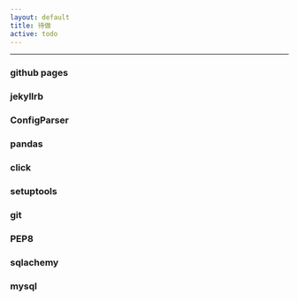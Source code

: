 ```yaml
---
layout: default
title: 待做
active: todo
---
```


***

### github pages

### jekyllrb

### ConfigParser

### pandas

### click

### setuptools

### git

### PEP8

### sqlachemy

### mysql
	

